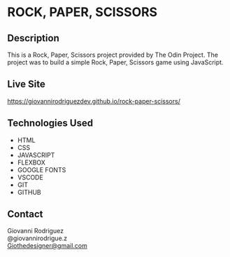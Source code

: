 # ROCK, PAPER, SCISSORS

## Description
This is a Rock, Paper, Scissors project provided by The Odin Project.  The project was to build a simple Rock, Paper, Scissors game using JavaScript.

## Live Site 
https://giovannirodriguezdev.github.io/rock-paper-scissors/

## Technologies Used
- HTML
- CSS
- JAVASCRIPT
- FLEXBOX
- GOOGLE FONTS
- VSCODE
- GIT
- GITHUB

## Contact 
Giovanni Rodriguez  
@giovannirodrigue.z  
Giothedesigner@gmail.com
